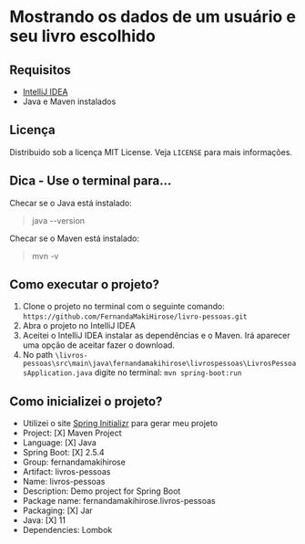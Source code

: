 # Mostrando os dados de um usuário e seu livro escolhido
## Requisitos
- [IntelliJ IDEA](https://www.jetbrains.com/pt-br/idea/download/#section=windows)
- Java e Maven instalados

## Licença
Distribuido sob a licença MIT License. Veja `LICENSE` para mais informações.

## Dica - Use o terminal para...
Checar se o Java está instalado:
>java --version

Checar se o Maven está instalado:
>mvn -v 

## Como executar o projeto?
1) Clone o projeto no terminal com o seguinte comando: `https://github.com/FernandaMakiHirose/livro-pessoas.git`
2) Abra o projeto no IntelliJ IDEA
3) Aceitei o IntelliJ IDEA instalar as dependências e o Maven. Irá aparecer uma opção de aceitar fazer o download.
4) No path `\livros-pessoas\src\main\java\fernandamakihirose\livrospessoas\LivrosPessoasApplication.java` digite no terminal: `mvn spring-boot:run`

## Como inicializei o projeto?
- Utilizei o site [Spring Initializr](https://start.spring.io/) para gerar meu projeto
- Project: [X] Maven Project
- Language: [X] Java
- Spring Boot: [X] 2.5.4
- Group: fernandamakihirose
- Artifact: livros-pessoas
- Name: livros-pessoas
- Description: Demo project for Spring Boot
- Package name: fernandamakihirose.livros-pessoas
- Packaging: [X] Jar
- Java: [X] 11 
- Dependencies: Lombok
